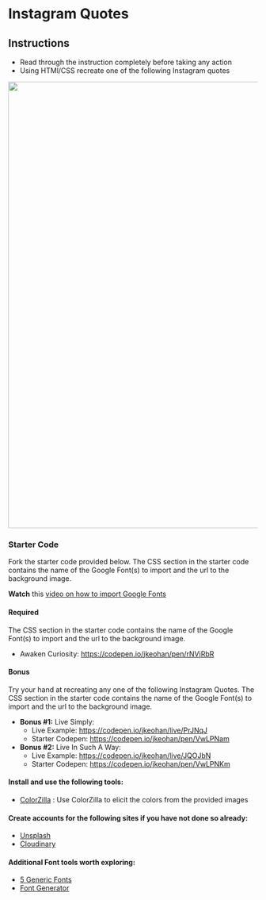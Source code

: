 # Instagram Quotes

## Instructions

 - Read through the instruction completely before taking any action
 - Using HTMl/CSS recreate one of the following Instagram quotes

<img src="https://i.imgur.com/Rq4A6Kt.png" width=900/>

### Starter Code

Fork the starter code provided below. The CSS section in the starter code contains the name of the Google Font(s) to import and the url to the background image. 

**Watch** this [video on how to import Google Fonts](https://git.generalassemb.ly/SEIR-1207/W01D01-HW.git)


#### Required
The CSS section in the starter code contains the name of the Google Font(s) to import and the url to the background image. 
 - Awaken Curiosity: https://codepen.io/jkeohan/pen/rNVjRbR

#### Bonus

Try your hand at recreating any one of the following Instagram Quotes. The CSS section in the starter code contains the name of the Google Font(s) to import and the url to the background image. 

 - **Bonus #1:** Live Simply: 
   - Live Example: https://codepen.io/jkeohan/live/PrJNqJ
   - Starter Codepen: https://codepen.io/jkeohan/pen/VwLPNam
 - **Bonus #2:** Live In Such A Way: 
   - Live Example: https://codepen.io/jkeohan/live/JQOJbN
   - Starter Codepen: https://codepen.io/jkeohan/pen/VwLPNKm

#### Install and use the following tools:
  * [ColorZilla](https://chrome.google.com/webstore/detail/colorzilla/bhlhnicpbhignbdhedgjhgdocnmhomnp?hl=en) : Use ColorZilla to elicit the colors from the provided images

#### Create accounts for the following sites if you have not done so already:
- [Unsplash](https://unsplash.com/)
- [Cloudinary](https://cloudinary.com/)

#### Additional Font tools worth exploring:
- [5 Generic Fonts](https://www.w3.org/Style/Examples/007/fonts.en.html)
- [Font Generator](https://html-css-js.com/css/generator/font/)
